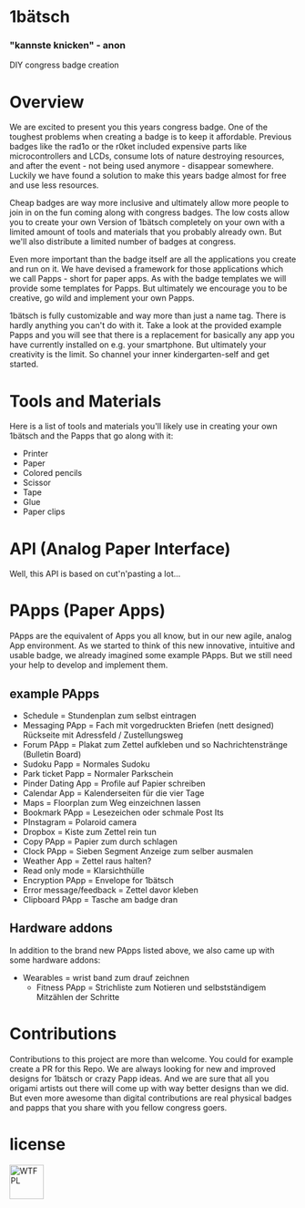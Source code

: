 

# 1bätsch
### "kannste knicken" - anon
DIY congress badge creation

# Overview
We are excited to present you this years congress badge. One of the toughest problems when creating a badge is to keep it affordable. Previous badges like the rad1o or the r0ket included expensive parts like microcontrollers and LCDs, consume lots of nature destroying resources, and after the event - not being used anymore - disappear somewhere.
Luckily we have found a solution to make this years badge almost for free and use less resources.

Cheap badges are way more inclusive and ultimately allow more people to join in on the fun coming along with congress badges. The low costs allow you to create your own Version of 1bätsch completely on your own with a limited amount of tools and materials that you probably already own. But we'll also distribute a limited number of badges at congress.

Even more important than the badge itself are all the applications you create and run on it. We have devised a framework for those applications which we call Papps - short for paper apps. As with the badge templates we will provide some templates for Papps. But ultimately we encourage you to be creative, go wild and implement your own Papps.

1bätsch is fully customizable and way more than just a name tag. There is hardly anything you can't do with it. Take a look at the provided example Papps and you will see that there is a replacement for basically any app you have currently installed on e.g. your smartphone. But ultimately your creativity is the limit. So channel your inner kindergarten-self and get started.  

# Tools and Materials
Here is a list of tools and materials you'll likely use in creating your own 1bätsch and the Papps that go along with it:

 - Printer
 - Paper
 - Colored pencils
 - Scissor
 - Tape
 - Glue
 - Paper clips

# API (Analog Paper Interface)

Well, this API is based on cut'n'pasting a lot...

# PApps (Paper Apps)

PApps are the equivalent of Apps you all know, but in our new agile, analog App environment.
As we started to think of this new innovative, intuitive and usable badge, we already imagined some example PApps.
But we still need your help to develop and implement them.
## example PApps
* Schedule = Stundenplan zum selbst eintragen
* Messaging PApp = Fach mit vorgedruckten Briefen (nett designed) Rückseite mit Adressfeld / Zustellungsweg
* Forum PApp = Plakat zum Zettel aufkleben und so Nachrichtenstränge (Bulletin Board)
* Sudoku Papp = Normales Sudoku
* Park ticket Papp = Normaler Parkschein
* Pinder Dating App = Profile auf Papier schreiben
* Calendar App = Kalenderseiten für die vier Tage
* Maps = Floorplan zum Weg einzeichnen lassen
* Bookmark PApp = Lesezeichen oder schmale Post Its
* PInstagram = Polaroid camera
* Dropbox = Kiste zum Zettel rein tun
* Copy PApp = Papier zum durch schlagen
* Clock PApp = Sieben Segment Anzeige zum selber ausmalen
* Weather App = Zettel raus halten?
* Read only mode = Klarsichthülle
* Encryption PApp = Envelope for 1bätsch
* Error message/feedback = Zettel davor kleben
* Clipboard PApp = Tasche am badge dran

## Hardware addons
In addition to the brand new PApps listed above, we also came up with some hardware addons:

* Wearables = wrist band zum drauf zeichnen
    * Fitness PApp = Strichliste zum Notieren und selbstständigem Mitzählen der Schritte

# Contributions
Contributions to this project are more than welcome. You could for example create a PR for this Repo. We are always looking for new and improved designs for 1bätsch or crazy Papp ideas. And we are sure that all you origami artists out there will come up with way better designs than we did. But even more awesome than digital contributions are real physical badges and papps that you share with you fellow congress goers.

# license
<a href="http://www.wtfpl.net/"><img src="http://www.wtfpl.net/wp-content/uploads/2012/12/wtfpl-badge-1.png" width="" height="60" alt="WTFPL" /></a>
